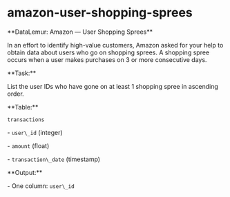 # amazon-user-shopping-sprees



\*\*DataLemur: Amazon — User Shopping Sprees\*\*



In an effort to identify high-value customers, Amazon asked for your help to obtain data about users who go on shopping sprees. A shopping spree occurs when a user makes purchases on 3 or more consecutive days.



\*\*Task:\*\*  

List the user IDs who have gone on at least 1 shopping spree in ascending order.



\*\*Table:\*\*



`transactions`  

\- `user\_id` (integer)  

\- `amount` (float)  

\- `transaction\_date` (timestamp)  



\*\*Output:\*\*  

\- One column: `user\_id`



